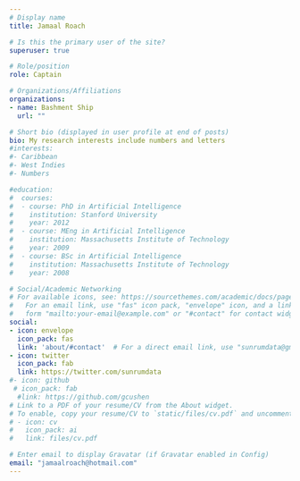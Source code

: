 ```yaml
---
# Display name
title: Jamaal Roach

# Is this the primary user of the site?
superuser: true

# Role/position
role: Captain

# Organizations/Affiliations
organizations:
- name: Bashment Ship
  url: ""

# Short bio (displayed in user profile at end of posts)
bio: My research interests include numbers and letters
#interests:
#- Caribbean 
#- West Indies 
#- Numbers

#education:
#  courses:
#  - course: PhD in Artificial Intelligence
#    institution: Stanford University
#    year: 2012
#  - course: MEng in Artificial Intelligence
#    institution: Massachusetts Institute of Technology
#    year: 2009
#  - course: BSc in Artificial Intelligence
#    institution: Massachusetts Institute of Technology
#    year: 2008

# Social/Academic Networking
# For available icons, see: https://sourcethemes.com/academic/docs/page-builder/#icons
#   For an email link, use "fas" icon pack, "envelope" icon, and a link in the
#   form "mailto:your-email@example.com" or "#contact" for contact widget.
social:
- icon: envelope
  icon_pack: fas
  link: 'about/#contact'  # For a direct email link, use "sunrumdata@gmail.com".
- icon: twitter
  icon_pack: fab
  link: https://twitter.com/sunrumdata
#- icon: github
 # icon_pack: fab
  #link: https://github.com/gcushen
# Link to a PDF of your resume/CV from the About widget.
# To enable, copy your resume/CV to `static/files/cv.pdf` and uncomment the lines below.
# - icon: cv
#   icon_pack: ai
#   link: files/cv.pdf

# Enter email to display Gravatar (if Gravatar enabled in Config)
email: "jamaalroach@hotmail.com"
---
```



